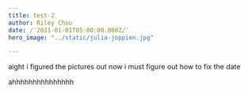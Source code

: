 ```yaml
---
title: test-2
author: Riley Chou
date: /'2021-01-01T05:00:00.000Z/'
hero_image: "../static/julia-joppien.jpg"

---
```

aight i figured the pictures out now i must figure out how to fix the date

ahhhhhhhhhhhhhhh
